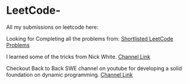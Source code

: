 # LeetCode-
All my submissions on leetcode here:

Looking for Completing all the problems from:
[Shortlisted LeetCode Problems](https://docs.google.com/spreadsheets/d/1SbpY-04Cz8EWw3A_LBUmDEXKUMO31DBjfeMoA0dlfIA/htmlview?sle=true#)


I learned some of the tricks from Nick White.
[Channel Link](https://www.youtube.com/channel/UC1fLEeYICmo3O9cUsqIi7HA)

Checkout Back to Back SWE channel on youtube for developing a solid foundation on dynamic programming.
[Channel Link](https://www.youtube.com/channel/UCmJz2DV1a3yfgrR7GqRtUUA)
